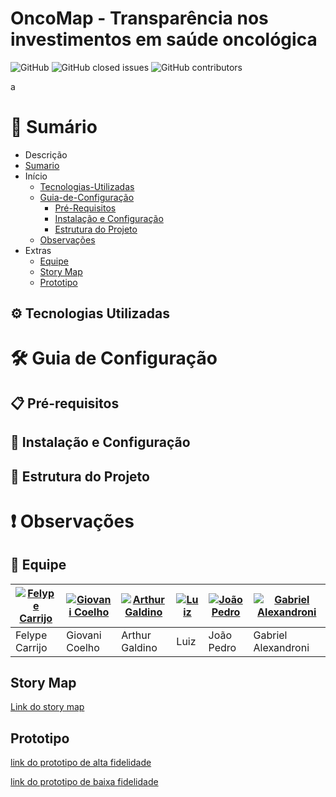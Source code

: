 # OncoMap - Transparência nos investimentos em saúde oncológica

![GitHub](https://img.shields.io/github/license/unb-mds/2025-2-OncoMap)
![GitHub closed issues](https://img.shields.io/github/issues-closed/unb-mds/2025-2-OncoMap)
![GitHub contributors](https://img.shields.io/github/contributors/unb-mds/2025-2-OncoMap)


a

# 📝 Sumário
- Descrição
- [Sumario](#-sum%C3%A1rio)
- Início
  - [Tecnologias-Utilizadas](#%EF%B8%8F-tecnologias-utilizadas)
  - [Guia-de-Configuração](#-guia-de-configuração)
    - [Pré-Requisitos](#-pré-requisitos)
    - [Instalação e Configuração](#-instalação-e-configuração)
    - [Estrutura do Projeto](#-estrutura-do-projeto)
  - [Observações](#-observações)
- Extras
  - [Equipe](#-equipe)
  - [Story Map](#story-map)
  - [Prototipo](#prototipo)

## ⚙️ Tecnologias Utilizadas

# 🛠 Guia de Configuração 

## 📋 Pré-requisitos

## 🚀 Instalação e Configuração

## 📁 Estrutura do Projeto

# ❗ Observações

## 👥 Equipe

| [![Felype Carrijo](https://avatars.githubusercontent.com/u/168106790?v=4)](https://github.com/Flyxs) | [![Giovani Coelho](https://avatars.githubusercontent.com/u/176083022?v=4)](https://github.com/Gotc2607) | [![Arthur Galdino](https://avatars.githubusercontent.com/u/187340217?v=4)](https://github.com/ArturFGaldino) | [![Luiz](https://avatars.githubusercontent.com/u/212640680?v=4)](https://github.com/Luizz97) | [![João Pedro](https://avatars.githubusercontent.com/u/178330046?v=4)](https://github.com/joaoPedro-201) | [![Gabriel Alexandroni](https://avatars.githubusercontent.com/u/170197026?v=4)](https://github.com/Alexandroni07) |
|-------------------------------------------------------------|-----------------------------------------------------------|-----------------------------------------------------------|-----------------------------------------------------------|-------------------------------------------------------------|-------------------------------------------------------------|
| Felype Carrijo | Giovani Coelho | Arthur Galdino | Luiz | João Pedro | Gabriel Alexandroni |

## Story Map

[Link do story map](https://www.figma.com/board/8Jsltq8BOL65CsMoRWFjik/Template-MDS--Copy-?node-id=0-1&p=f&t=qNEzS63nFVyC3kB9-0)

## Prototipo

[link do prototipo de alta fidelidade](https://www.figma.com/design/XyUsffocEKRw7przVsbk0n/Pagina-do-projeto?node-id=0-1&p=f&t=NCglUxCaxCXUAbg9-0)

[link do prototipo de baixa fidelidade](https://www.figma.com/design/td5oKsmfHCtT9CSPFzKU13/baixa-fidelidada?node-id=0-1&t=gMAdAvQszOHO9gqo-1)
